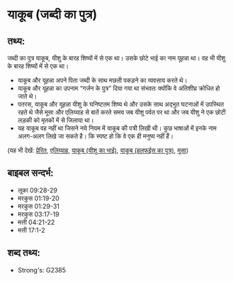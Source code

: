 # याकूब (जब्दी का पुत्र) #

## तथ्य: ##

जब्दी का पुत्र याकूब, यीशु के बारह शिष्यों में से एक था। उसके छोटे भाई का नाम यूहन्ना था। वह भी यीशु के बारह शिष्यों में से एक था।

* याकूब और यूहन्ना अपने पिता जब्दी के साथ मछली पकड़ने का व्यवसाय करते थे।
* याकूब और यूहन्ना का उपनाम “गर्जन के पुत्र” दिया गया था संभवतः क्योंकि वे अतिशीघ्र क्रोधित हो जाते थे।
* पतरस, याकूब और यूहन्ना यीशु के घनिष्टतम शिष्य थे और उसके साथ अद्भुत घटनाओं में उपस्थित रहते थे जैसे मूसा और एलिय्याह से बातें करते समय जब यीशु पर्वत पर था और जब यीशु ने एक छोटी लड़की को मृतकों में से जिलाया था।
* यह याकूब वह नहीं था जिसने नये नियम में याकूब की पत्री लिखी थी। कुछ भाषाओं में इनके नाम अलग-अलग लिखे जा सकते है। कि स्पष्ट हो कि वे एक ही मनुष्य नहीं  हैं।

(यह भी देखें: [प्रेरित](../apostle.md), [एलिय्याह](../elijah.md), [याकूब (यीशु का भाई)](../jamesbrotherofjesus.md), [याकूब (हलफईस का पुत्र)](../jamessonofalphaeus.md), [मूसा](../moses.md))

## बाइबल सन्दर्भ: ##

* लूका 09:28-29
* मरकुस 01:19-20
* मरकुस 01:29-31
* मरकुस 03:17-19
* मत्ती 04:21-22
* मत्ती 17:1-2

## शब्द तथ्य: ##

* Strong's: G2385
